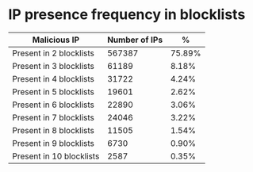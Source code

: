# IP presence frequency in blocklists
| Malicious IP | Number of IPs | % |
|----|----|----|
| Present in 2 blocklists | 567387 | 75.89% |
| Present in 3 blocklists | 61189 | 8.18% |
| Present in 4 blocklists | 31722 | 4.24% |
| Present in 5 blocklists | 19601 | 2.62% |
| Present in 6 blocklists | 22890 | 3.06% |
| Present in 7 blocklists | 24046 | 3.22% |
| Present in 8 blocklists | 11505 | 1.54% |
| Present in 9 blocklists | 6730 | 0.90% |
| Present in 10 blocklists | 2587 | 0.35% |
